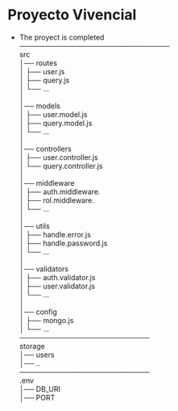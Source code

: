 # Proyecto Vivencial

- The proyect is completed<br>
  ────────────────────────────── <br>
  src <br>
  │── routes <br>
  │ ├── user.js <br>
  │ ├── query.js <br>
  │ └── ... <br>
  │ <br>
  │── models <br>
  │ ├── user.model.js <br>
  │ ├── query.model.js <br>
  │ └── ...<br>
  │ <br>
  │── controllers <br>
  │ ├── user.controller.js <br>
  │ └── query.controller.js<br>
  │ <br>
  │── middleware <br>
  │ ├── auth.middleware. <br>
  │ ├── rol.middleware. <br>
  │ └── ...<br>
  │ <br>
  │── utils <br>
  │ ├── handle.error.js <br>
  │ ├── handle.password.js <br>
  │ └── ...<br>
  │ <br>
  │── validators <br>
  │ ├── auth.validator.js <br>
  │ ├── user.validator.js <br>
  │ └── ...<br>
  │ <br>
  │── config <br>
  │ ├── mongo.js <br>
  │ └── ...<br>
  ────────────────────────── <br>
  storage <br>
  │── users <br>
  │── ..<br>
  ────────────────────────── <br>
  .env <br>
  │── DB_URI <br>
  │── PORT <br>
